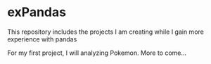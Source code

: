 # exPandas

This repository includes the projects I am creating while I gain more experience with pandas


For my first project, I will analyzing Pokemon. More to come...

